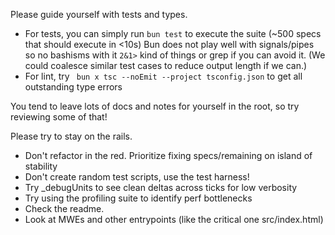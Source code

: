 Please guide yourself with tests and types.

- For tests, you can simply run `bun test` to execute the suite (~500 specs that should execute in <10s)
  Bun does not play well with signals/pipes so no bashisms with it `2&1>` kind of things or grep if you can avoid it.
  (We could coalesce similar test cases to reduce output length if we can.)
- For lint, try ` bun x tsc --noEmit --project tsconfig.json` to get all outstanding type errors

You tend to leave lots of docs and notes for yourself in the root, so try reviewing some of that!

Please try to stay on the rails.
- Don't refactor in the red. Prioritize fixing specs/remaining on island of stability
- Don't create random test scripts, use the test harness!
- Try _debugUnits to see clean deltas across ticks for low verbosity
- Try using the profiling suite to identify perf bottlenecks
- Check the readme. 
- Look at MWEs and other entrypoints (like the critical one src/index.html)